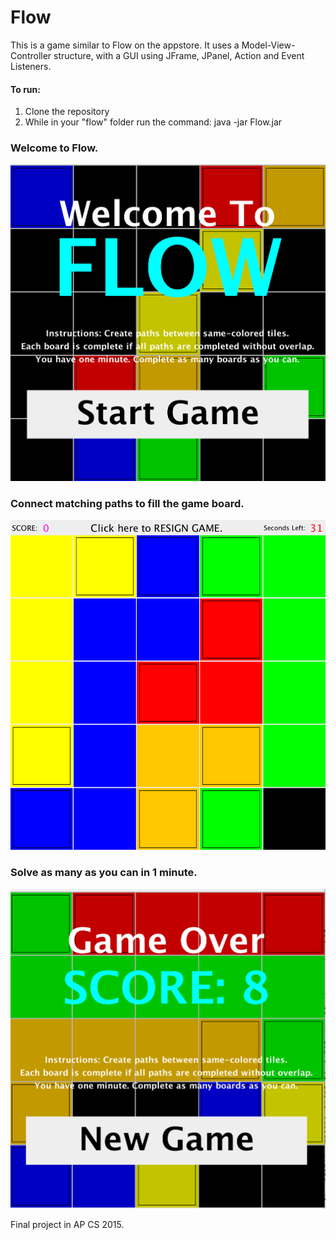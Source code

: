 # Flow
This is a game similar to Flow on the appstore. It uses a Model-View-Controller structure, with a GUI using JFrame, JPanel, Action and Event Listeners.

#### To run:
1. Clone the repository 
2. While in your "flow" folder run the command: java -jar Flow.jar

### Welcome to Flow. 
![](0.png)

### Connect matching paths to fill the game board.
![](1.png)

### Solve as many as you can in 1 minute.
![](2.png)

Final project in AP CS 2015.

